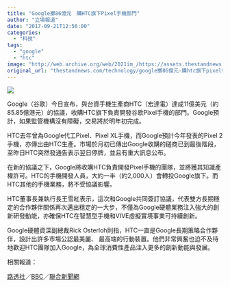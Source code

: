 ```yaml
---
title: "Google擲86億元　購HTC旗下Pixel手機部門"
author: "立場報道"
date: "2017-09-21T12:56:00"
categories:
  - "科技"
tags:
  - "google"
  - "htc"
image: "http://web.archive.org/web/2021im_/https://assets.thestandnews.com/media/photos/pixel-10_JycuD.png"
original_url: "thestandnews.com/technology/google擲86億元-購htc旗下pixel手機部門"
---
```

![](http://web.archive.org/web/2021im_/https://assets.thestandnews.com/media/photos/pixel-10_JycuD.png)

Google（谷歌）今日宣布，與台資手機生產商HTC（宏達電）達成11億美元（約85.85億港元）的協議，收購HTC旗下負責開發谷歌Pixel手機的部門。Google預計，如果監管機構沒有障礙，交易將於明年初完成。

HTC去年曾為Google代工Pixel、Pixel XL手機，而Google預計今年發表的Pixel 2手機，亦傳出由HTC生產。市場於月初已傳出Google收購的磋商已到最後階段，至昨日HTC突然發通告表示翌日停牌，並且有重大訊息公布。

在新的協議之下，Google將收購HTC負責開發Pixel手機的團隊，並將獲其知識產權許可。HTC的手機開發人員，大約一半（約2,000人）會轉投Google旗下。而HTC其他的手機業務，將不受協議影響。

HTC董事長兼執行長王雪紅表示，這次和Google共同簽訂協議，代表雙方長期穩定的合作夥伴關係再次邁出穩定的一大步，不僅為Google硬體業務注入強大的創新研發動能，亦確保HTC在智慧型手機和VIVE虛擬實境事業可持續創新。

Google硬體資深副總裁Rick Osterloh則指，HTC一直是Google長期策略合作夥伴，設計出許多市場公認最美麗、 最高端的行動裝置。他們非常興奮也迫不及待地歡迎HTC團隊加入Google，為全球消費性產品注入更多的創新動能與發展。

相關報道：

[路透社](http://web.archive.org/web/20211229132355/https://www.reuters.com/article/us-htc-m-a-google/google-to-acquire-htcs-pixel-smartphone-division-in-1-1-billion-deal-idUSKCN1BW06L)／[BBC](http://web.archive.org/web/20211229132355/http://www.bbc.com/news/business-41343586)／[聯合新聞網](http://web.archive.org/web/20211229132355/https://udn.com/news/story/7240/2713935)